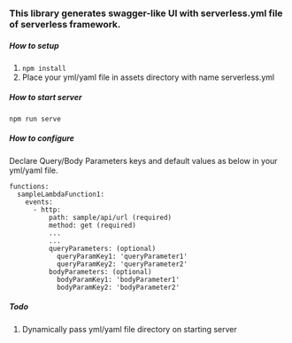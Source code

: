 ### This library generates swagger-like UI with serverless.yml file of serverless framework.

##### How to setup
1. ```npm install```
2. Place your yml/yaml file in assets directory with name serverless.yml

##### How to start server
```
npm run serve
```

##### How to configure
Declare Query/Body Parameters keys and default values as below in your yml/yaml file.
```
functions:
  sampleLambdaFunction1:
    events:
      - http:
          path: sample/api/url (required)
          method: get (required)
          ...
          ...
          queryParameters: (optional)
            queryParamKey1: 'queryParameter1'
            queryParamKey2: 'queryParameter2'
          bodyParameters: (optional)
            bodyParamKey1: 'bodyParameter1'
            bodyParamKey2: 'bodyParameter2'
```

##### Todo
1. Dynamically pass yml/yaml file directory on starting server
